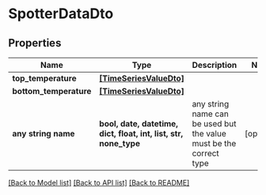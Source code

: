 # SpotterDataDto


## Properties
Name | Type | Description | Notes
------------ | ------------- | ------------- | -------------
**top_temperature** | [**[TimeSeriesValueDto]**](TimeSeriesValueDto.md) |  | 
**bottom_temperature** | [**[TimeSeriesValueDto]**](TimeSeriesValueDto.md) |  | 
**any string name** | **bool, date, datetime, dict, float, int, list, str, none_type** | any string name can be used but the value must be the correct type | [optional]

[[Back to Model list]](../README.md#documentation-for-models) [[Back to API list]](../README.md#documentation-for-api-endpoints) [[Back to README]](../README.md)


